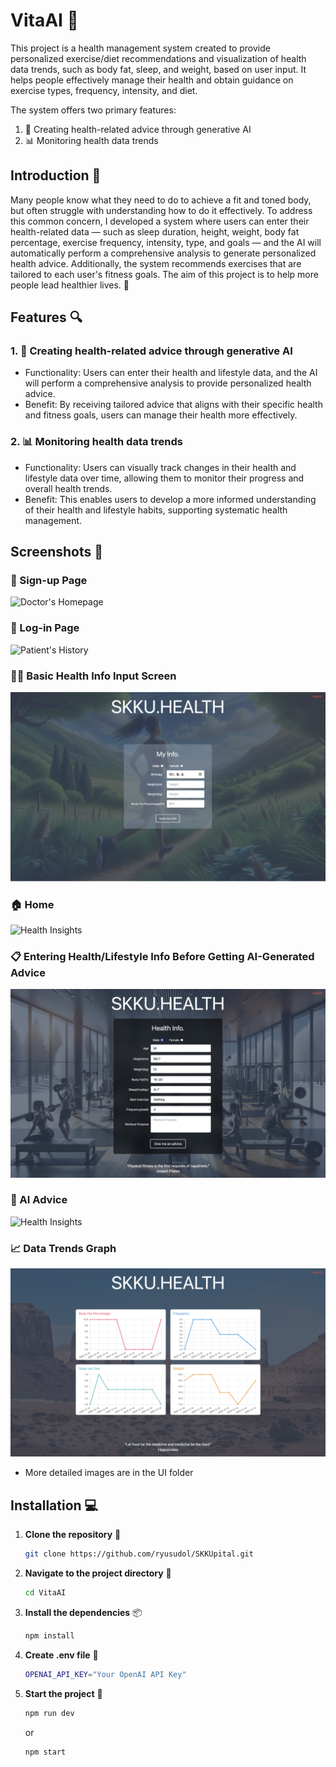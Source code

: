 # VitaAI 💪

This project is a health management system created to provide personalized exercise/diet recommendations and visualization of health data trends, such as body fat, sleep, and weight, based on user input. It helps people effectively manage their health and obtain guidance on exercise types, frequency, intensity, and diet.

The system offers two primary features:
1. 🌟 Creating health-related advice through generative AI
2. 📊 Monitoring health data trends

## Introduction 🚀

Many people know what they need to do to achieve a fit and toned body, but often struggle with understanding how to do it effectively. To address this common concern, I developed a system where users can enter their health-related data — such as sleep duration, height, weight, body fat percentage, exercise frequency, intensity, type, and goals — and the AI will automatically perform a comprehensive analysis to generate personalized health advice. Additionally, the system recommends exercises that are tailored to each user's fitness goals. The aim of this project is to help more people lead healthier lives. 💚

## Features 🔍

### 1. 🌟 Creating health-related advice through generative AI
* Functionality: Users can enter their health and lifestyle data, and the AI will perform a comprehensive analysis to provide personalized health advice.
* Benefit: By receiving tailored advice that aligns with their specific health and fitness goals, users can manage their health more effectively.

### 2. 📊 Monitoring health data trends
* Functionality: Users can visually track changes in their health and lifestyle data over time, allowing them to monitor their progress and overall health trends.
* Benefit: This enables users to develop a more informed understanding of their health and lifestyle habits, supporting systematic health management.

## Screenshots 📸
### 📝 Sign-up Page
![Doctor's Homepage](./images/SKKU-Health1.png)
### 🔑 Log-in Page
![Patient's History](./images/SKKU-Health2.png)
### 🧑‍⚕️ Basic Health Info Input Screen
![Health Insights](./images/SKKU-Health3.png)
### 🏠 Home
![Health Insights](./imagesv/SKKU-Health4.png)
### 📋 Entering Health/Lifestyle Info Before Getting AI-Generated Advice
![Health Insights](./images/SKKU-Health5.png)
### 🤖 AI Advice
![Health Insights](./images/SKKU-Health6.png)
### 📈 Data Trends Graph
![Health Insights](./images/SKKU-Health7.png)

* More detailed images are in the UI folder

## Installation 💻
1. **Clone the repository** 📂

    ```bash
    git clone https://github.com/ryusudol/SKKUpital.git
    ```

2. **Navigate to the project directory** 📁

    ```bash
    cd VitaAI
    ```

3. **Install the dependencies** 📦

    ```bash
    npm install
    ```

4. **Create .env file** 📝

    ```bash
    OPENAI_API_KEY="Your OpenAI API Key"
    ```

5. **Start the project** 🚀

    ```bash
    npm run dev
    ```
    or
    ```bash
    npm start
    ```
